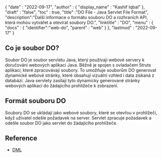 {
  "date" : "2022-09-17",
  "author" : {
    "display_name" : "Kashif Iqbal"
},
  "draft" : "false",
  "toc" : true,
  "title" :"DO File - Java Servlet File Format",
  "description":"Další informace o formátu souboru DO a rozhraních API, která mohou vytvářet a otevírat soubory DO.",
  "linktitle" : "DO",
  "menu" : {
    "docs" : {
      "identifier":"web-do",
      "parent" : "web"
}
},
  "lastmod" : "2022-09-17"
}

## Co je soubor DO?

Soubor DO je soubor servletu Java, který používají webové servery k doručování webových aplikací Java. Běžně je spojen s ovladačem Struts aplikací, které zpracovávají soubory. To umožňuje souborům DO generovat dynamické webové stránky, které obsahují vizuální vzhled i data získaná z databází. Java servlety zasílají tyto dynamicky generované stránky webových aplikací do žádajícího prohlížeče k zobrazení.

## Formát souboru DO

Soubory DO se ukládají jako webové soubory, které se otevřou v prohlížeči, když uživatel odešle požadavek na server. Servlet zpracuje požadavek a odešle soubor DO jako servlet do žádajícího prohlížeče.

## Reference

* [DML](https://www.upi.pr.it/docs/dynref/pdreferencep8.htm)

